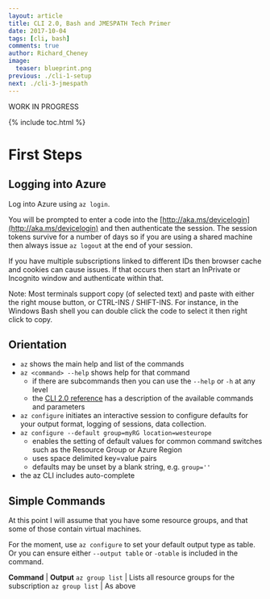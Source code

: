 ```yaml
---
layout: article
title: CLI 2.0, Bash and JMESPATH Tech Primer
date: 2017-10-04
tags: [cli, bash]
comments: true
author: Richard_Cheney
image:
  teaser: blueprint.png
previous: ./cli-1-setup
next: ./cli-3-jmespath
---
```

WORK IN PROGRESS

{% include toc.html %}

# First Steps

## Logging into Azure 

Log into Azure using ```az login```.  

You will be prompted to enter a code into the [http://aka.ms/devicelogin](http://aka.ms/devicelogin) and then authenticate the session.  The session tokens survive for a number of days so if you are using a shared machine then always issue ```az logout``` at the end of your session.

If you have multiple subscriptions linked to different IDs then browser cache and cookies can cause issues.  If that occurs then start an InPrivate or Incognito window and authenticate within that.

Note: Most terminals support copy (of selected text) and paste with either the right mouse button, or CTRL-INS / SHIFT-INS.  For instance, in the Windows Bash shell you can double click the code to select it then right click to copy.

## Orientation  

* ```az``` shows the main help and list of the commands
* ```az <command> --help``` shows help for that command
  * if there are subcommands then you can use the ```--help``` or ```-h``` at any level
  * the [CLI 2.0 reference](https://docs.microsoft.com/en-us/cli/azure/?view=azure-cli-latest) has a description of the available commands and parameters 
* ```az configure``` initiates an interactive session to configure defaults for your output format, logging of sessions, data collection.  
* ```az configure --default group=myRG location=westeurope```
  * enables the setting of default values for common command switches such as the Resource Group or Azure Region
  * uses space delimited key=value pairs
  * defaults may be unset by a blank string, e.g. ```group=''```
* the az CLI includes auto-complete

## Simple Commands

At this point I will assume that you have some resource groups, and that some of those contain virtual machines.

For the moment, use ```az configure``` to set your default output type as table.  Or you can ensure either ```--output table``` or ```-otable``` is included in the command.

**Command** | **Output**
```az group list``` | Lists all resource groups for the subscription
```az group list``` | As above



